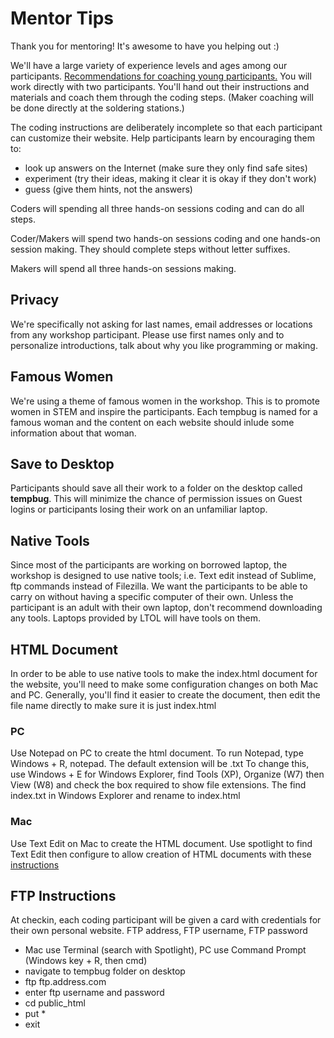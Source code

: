# Mentor Tips
Thank you for mentoring!  It's awesome to have you helping out :)  

We'll have a large variety of experience levels and ages among our participants. [Recommendations for coaching young participants.](http://techbridgegirls.org/rolemodelsmatter/tool/giving-girlsfeedback/) You will work directly with two participants.  You'll hand out their instructions and materials and coach them through the coding steps.  (Maker coaching will be done directly at the soldering stations.)

The coding instructions are deliberately incomplete so that each participant can customize their website.  Help participants learn by encouraging them to:
- look up answers on the Internet (make sure they only find safe sites)
- experiment (try their ideas, making it clear it is okay if they don't work)
- guess (give them hints, not the answers)

Coders will spending all three hands-on sessions coding and can do all steps.

Coder/Makers will spend two hands-on sessions coding and one hands-on session making.  They should complete steps without letter suffixes.

Makers will spend all three hands-on sessions making.

## Privacy
We're specifically not asking for last names, email addresses or locations from any workshop participant.  Please use first names only and to personalize introductions, talk about why you like programming or making.

## Famous Women
We're using a theme of famous women in the workshop.  This is to promote women in STEM and inspire the participants.  Each tempbug is named for a famous woman and the content on each website should inlude some information about that woman.

## Save to Desktop
Participants should save all their work to a folder on the desktop called **tempbug**.  This will minimize the chance of permission issues on Guest logins or participants losing their work on an unfamiliar laptop.

## Native Tools
Since most of the participants are working on borrowed laptop, the workshop is designed to use native tools; i.e. Text edit instead of Sublime, ftp commands instead of Filezilla.  We want the participants to be able to carry on without having a specific computer of their own.  Unless the participant is an adult with their own laptop, don't recommend downloading any tools.  Laptops provided by LTOL will have tools on them.

## HTML Document
In order to be able to use native tools to make the index.html document for the website, you'll need to make some configuration changes on both Mac and PC.   Generally,  you'll find it easier to create the document, then edit the file name directly to make sure it is just index.html

### PC
Use Notepad on PC to create the html document.  To run Notepad, type Windows + R, notepad. The default extension will be .txt   To change this, use Windows + E for Windows Explorer, find Tools (XP), Organize (W7) then View (W8) and check the box required to show file extensions.  The find index.txt in Windows Explorer and rename to index.html

### Mac
Use Text Edit on Mac to create the HTML document.  Use spotlight to find Text Edit then configure to allow creation of HTML documents with these [instructions](http://support.apple.com/kb/TA20406)

## FTP Instructions
At checkin, each coding participant will be given a card with credentials for their own personal website.  FTP address, FTP username, FTP password
- Mac use Terminal (search with Spotlight), PC use Command Prompt (Windows key + R, then cmd)
- navigate to tempbug folder on desktop
- ftp ftp.address.com
- enter ftp username and password
- cd public_html
- put *
- exit


